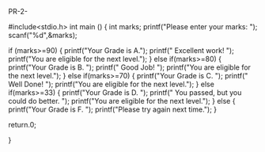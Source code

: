  PR-2-

#include<stdio.h>
int main ()
{
    int marks;
    printf("Please enter your marks: ");
    scanf("%d",&marks);

   if (marks>=90)
    {
    printf("Your Grade is A.");
    printf(" Excellent work! ");
    printf("You are eligible for the next level.");
    }
    else if(marks>=80)
    {
    printf("Your Grade is B. ");
    printf(" Good Job! ");
    printf("You are eligible for the next level.");
    }
    else if(marks>=70)
    {
    printf("Your Grade is C. ");
    printf(" Well Done! ");
    printf("You are eligible for the next level.");
    }
    else if(marks>=33)
    {
    printf("Your Grade is D. ");
    printf(" You passed, but you could do better. ");
    printf("You are eligible for the next level.");
    }
    else
    {
    printf("Your Grade is F. ");
    printf("Please try again next time.");
    }





return.0;

}
